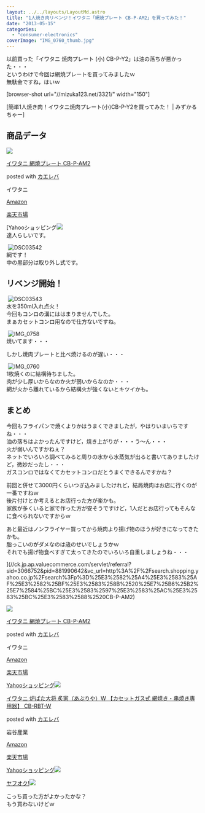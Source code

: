 ```yaml
---
layout: ../../layouts/LayoutMd.astro
title: "1人焼き肉リベンジ！イワタニ「網焼プレート CB-P-AM2」を買ってみた！"
date: "2013-05-15"
categories: 
  - "consumer-electronics"
coverImage: "IMG_0760_thumb.jpg"
---
```


以前買った「イワタニ 焼肉プレート (小) CB-P-Y2」は油の落ちが悪かった・・・  
というわけで今回は網焼プレートを買ってみましたｗ  
無駄金ですね，はいｗ

\[browser-shot url="//mizuka123.net/3321/" width="150"\]

[簡単1人焼き肉！イワタニ焼肉プレート(小)CB-P-Y2を買ってみた！ | みずかるちゃー]

## 商品データ

[![](/archive/images/516ezcXIbFL._SL160_.jpg)](https://www.amazon.co.jp/exec/obidos/ASIN/B001NH3PME/mizuka123-22/ref=nosim/)

[イワタニ 網焼プレート CB-P-AM2](https://www.amazon.co.jp/exec/obidos/ASIN/B001NH3PME/mizuka123-22/ref=nosim/)

posted with [カエレバ](http://kaereba.com)

イワタニ

[Amazon](http://www.amazon.co.jp/gp/search?keywords=%83C%83%8F%83%5E%83j%20%96%D4%8F%C4%83v%83%8C%81%5B%83g%20CB-P-AM2&__mk_ja_JP=%83J%83%5E%83J%83i&tag=mizuka123-22)

[楽天市場](http://hb.afl.rakuten.co.jp/hgc/032b53ee.4b34c5ee.0f4a541e.f440145e/?pc=http%3A%2F%2Fsearch.rakuten.co.jp%2Fsearch%2Fmall%2F%25E3%2582%25A4%25E3%2583%25AF%25E3%2582%25BF%25E3%2583%258B%2520%25E7%25B6%25B2%25E7%2584%25BC%25E3%2583%2597%25E3%2583%25AC%25E3%2583%25BC%25E3%2583%2588%2520CB-P-AM2%2F-%2Ff.1-p.1-s.1-sf.0-st.A-v.2%3Fx%3D0%26scid%3Daf_ich_link_urltxt%26m%3Dhttp%3A%2F%2Fm.rakuten.co.jp%2F)

[Yahooショッピング![](/archive/images/DSC03541.jpg)  
達人らしいです。

 ![DSC03542](/archive/images/DSC03542.jpg "DSC03542")  
網です！  
中の黒部分は取り外し式です。

## リベンジ開始！

 ![DSC03543](/archive/images/DSC03543.jpg "DSC03543")  
水を350ml入れ点火！  
今回もコンロの溝にははまりませんでした。  
まぁカセットコンロ用なので仕方ないですね。

 ![IMG_0758](/archive/images/IMG_0758.jpg "IMG_0758")  
焼いてます・・・

しかし焼肉プレートと比べ焼けるのが遅い・・・

 ![IMG_0760](/archive/images/IMG_0760.jpg "IMG_0760")  
1枚焼くのに結構待ちました。  
肉が少し厚いからなのか火が弱いからなのか・・・  
網が火から離れているから結構火が強くないとキツイかも。

## まとめ

今回もフライパンで焼くよりかはうまくできましたが，やはりいまいちですね・・・  
油の落ちはよかったんですけど，焼き上がりが・・・う～ん・・・  
火が弱いんですかねぇ？  
ネットでいろいろ調べてみると周りの水から水蒸気が出ると書いてありましたけど，微妙だったし・・・  
ガスコンロではなくてカセットコンロだとうまくできるんですかね？

前回と併せて3000円くらいつぎ込みましたけれど，結局焼肉はお店に行くのが一番ですねｗ  
後片付けとか考えるとお店行った方が楽かも。  
家族が多くいると家で作った方が安そうですけど，1人だとお店行ってもそんなに食べられないですからｗ

あと最近はノンフライヤー買ってから焼肉より揚げ物のほうが好きになってきたかも。  
脂っこいのがダメなのは歳のせいでしょうかｗ  
それでも揚げ物食べすぎて太ってきたのでいろいろ自重しましょうね・・・

](//ck.jp.ap.valuecommerce.com/servlet/referral?sid=3066752&pid=881990642&vc_url=http%3A%2F%2Fsearch.shopping.yahoo.co.jp%2Fsearch%3Fp%3D%25E3%2582%25A4%25E3%2583%25AF%25E3%2582%25BF%25E3%2583%258B%2520%25E7%25B6%25B2%25E7%2584%25BC%25E3%2583%2597%25E3%2583%25AC%25E3%2583%25BC%25E3%2583%2588%2520CB-P-AM2)

[](//ck.jp.ap.valuecommerce.com/servlet/referral?sid=3066752&pid=881990642&vc_url=http%3A%2F%2Fsearch.shopping.yahoo.co.jp%2Fsearch%3Fp%3D%25E3%2582%25A4%25E3%2583%25AF%25E3%2582%25BF%25E3%2583%258B%2520%25E7%25B6%25B2%25E7%2584%25BC%25E3%2583%2597%25E3%2583%25AC%25E3%2583%25BC%25E3%2583%2588%2520CB-P-AM2)

[](//ck.jp.ap.valuecommerce.com/servlet/referral?sid=3066752&pid=881990642&vc_url=http%3A%2F%2Fsearch.shopping.yahoo.co.jp%2Fsearch%3Fp%3D%25E3%2582%25A4%25E3%2583%25AF%25E3%2582%25BF%25E3%2583%258B%2520%25E7%25B6%25B2%25E7%2584%25BC%25E3%2583%2597%25E3%2583%25AC%25E3%2583%25BC%25E3%2583%2588%2520CB-P-AM2)[![](/archive/images/516ezcXIbFL._SL160_.jpg)](https://www.amazon.co.jp/exec/obidos/ASIN/B001NH3PME/mizuka123-22/ref=nosim/)

[イワタニ 網焼プレート CB-P-AM2](https://www.amazon.co.jp/exec/obidos/ASIN/B001NH3PME/mizuka123-22/ref=nosim/)

posted with [カエレバ](http://kaereba.com)

イワタニ

[Amazon](http://www.amazon.co.jp/gp/search?keywords=%83C%83%8F%83%5E%83j%20%96%D4%8F%C4%83v%83%8C%81%5B%83g%20CB-P-AM2&__mk_ja_JP=%83J%83%5E%83J%83i&tag=mizuka123-22)

[楽天市場](http://hb.afl.rakuten.co.jp/hgc/032b53ee.4b34c5ee.0f4a541e.f440145e/?pc=http%3A%2F%2Fsearch.rakuten.co.jp%2Fsearch%2Fmall%2F%25E3%2582%25A4%25E3%2583%25AF%25E3%2582%25BF%25E3%2583%258B%2520%25E7%25B6%25B2%25E7%2584%25BC%25E3%2583%2597%25E3%2583%25AC%25E3%2583%25BC%25E3%2583%2588%2520CB-P-AM2%2F-%2Ff.1-p.1-s.1-sf.0-st.A-v.2%3Fx%3D0%26scid%3Daf_ich_link_urltxt%26m%3Dhttp%3A%2F%2Fm.rakuten.co.jp%2F)

[Yahooショッピング![](/archive/images/51pB-fo6AZL._SL160_.jpg)](//ck.jp.ap.valuecommerce.com/servlet/referral?sid=3066752&pid=881990642&vc_url=http%3A%2F%2Fsearch.shopping.yahoo.co.jp%2Fsearch%3Fp%3D%25E3%2582%25A4%25E3%2583%25AF%25E3%2582%25BF%25E3%2583%258B%2520%25E7%25B6%25B2%25E7%2584%25BC%25E3%2583%2597%25E3%2583%25AC%25E3%2583%25BC%25E3%2583%2588%2520CB-P-AM2)

[イワタニ 炉ばた大将 炙家（あぶりや）W 【カセットガス式 網焼き・串焼き専用器】 CB-RBT-W](https://www.amazon.co.jp/exec/obidos/ASIN/B00U4XWTO8/mizuka123-22/ref=nosim/)

posted with [カエレバ](http://kaereba.com)

岩谷産業

[Amazon](http://www.amazon.co.jp/gp/search?keywords=%83C%83%8F%83%5E%83j%20%98F%82%CE%82%BD%91%E5%8F%AB%20%E0t%89%C6%81i%82%A0%82%D4%82%E8%82%E2%81jW%20%81y%83J%83Z%83b%83g%83K%83X%8E%AE%20%96%D4%8F%C4%82%AB%81E%8B%F8%8F%C4%82%AB%90%EA%97p%8A%ED%81z%20CB-RBT-W&__mk_ja_JP=%83J%83%5E%83J%83i&tag=mizuka123-22)

[楽天市場](http://hb.afl.rakuten.co.jp/hgc/032b53ee.4b34c5ee.0f4a541e.f440145e/?pc=http%3A%2F%2Fsearch.rakuten.co.jp%2Fsearch%2Fmall%2F%25E3%2582%25A4%25E3%2583%25AF%25E3%2582%25BF%25E3%2583%258B%2520%25E7%2582%2589%25E3%2581%25B0%25E3%2581%259F%25E5%25A4%25A7%25E5%25B0%2586%2520%25E7%2582%2599%25E5%25AE%25B6%25EF%25BC%2588%25E3%2581%2582%25E3%2581%25B6%25E3%2582%258A%25E3%2582%2584%25EF%25BC%2589W%2520%25E3%2580%2590%25E3%2582%25AB%25E3%2582%25BB%25E3%2583%2583%25E3%2583%2588%25E3%2582%25AC%25E3%2582%25B9%25E5%25BC%258F%2520%25E7%25B6%25B2%25E7%2584%25BC%25E3%2581%258D%25E3%2583%25BB%25E4%25B8%25B2%25E7%2584%25BC%25E3%2581%258D%25E5%25B0%2582%25E7%2594%25A8%25E5%2599%25A8%25E3%2580%2591%2520CB-RBT-W%2F-%2Ff.1-p.1-s.1-sf.0-st.A-v.2%3Fx%3D0%26scid%3Daf_ich_link_urltxt%26m%3Dhttp%3A%2F%2Fm.rakuten.co.jp%2F)

[Yahooショッピング![](//ad.jp.ap.valuecommerce.com/servlet/gifbanner?sid=3066752&pid=881990642)](//ck.jp.ap.valuecommerce.com/servlet/referral?sid=3066752&pid=881990642&vc_url=http%3A%2F%2Fsearch.shopping.yahoo.co.jp%2Fsearch%3Fp%3D%25E3%2582%25A4%25E3%2583%25AF%25E3%2582%25BF%25E3%2583%258B%2520%25E7%2582%2589%25E3%2581%25B0%25E3%2581%259F%25E5%25A4%25A7%25E5%25B0%2586%2520%25E7%2582%2599%25E5%25AE%25B6%25EF%25BC%2588%25E3%2581%2582%25E3%2581%25B6%25E3%2582%258A%25E3%2582%2584%25EF%25BC%2589W%2520%25E3%2580%2590%25E3%2582%25AB%25E3%2582%25BB%25E3%2583%2583%25E3%2583%2588%25E3%2582%25AC%25E3%2582%25B9%25E5%25BC%258F%2520%25E7%25B6%25B2%25E7%2584%25BC%25E3%2581%258D%25E3%2583%25BB%25E4%25B8%25B2%25E7%2584%25BC%25E3%2581%258D%25E5%25B0%2582%25E7%2594%25A8%25E5%2599%25A8%25E3%2580%2591%2520CB-RBT-W)

[ヤフオク!![](//ad.jp.ap.valuecommerce.com/servlet/gifbanner?sid=3066752&pid=881990642)](//ck.jp.ap.valuecommerce.com/servlet/referral?sid=3066752&pid=881990642&vc_url=http%3A%2F%2Fauctions.search.yahoo.co.jp%2Fsearch%3Fvo%3D%26ve%3D%26auccat%3D0%26aucminprice%3D%26aucmaxprice%3D%26aucmin_bidorbuy_price%3D%26aucmax_bidorbuy_price%3D%26loc_cd%3D0%26abatch%3D0%26istatus%3D0%26filtered%3D1%26ei%3DUTF-8%26tab_ex%3Dcommerce%26va%3D%25E3%2582%25A4%25E3%2583%25AF%25E3%2582%25BF%25E3%2583%258B%2520%25E7%2582%2589%25E3%2581%25B0%25E3%2581%259F%25E5%25A4%25A7%25E5%25B0%2586%2520%25E7%2582%2599%25E5%25AE%25B6%25EF%25BC%2588%25E3%2581%2582%25E3%2581%25B6%25E3%2582%258A%25E3%2582%2584%25EF%25BC%2589W%2520%25E3%2580%2590%25E3%2582%25AB%25E3%2582%25BB%25E3%2583%2583%25E3%2583%2588%25E3%2582%25AC%25E3%2582%25B9%25E5%25BC%258F%2520%25E7%25B6%25B2%25E7%2584%25BC%25E3%2581%258D%25E3%2583%25BB%25E4%25B8%25B2%25E7%2584%25BC%25E3%2581%258D%25E5%25B0%2582%25E7%2594%25A8%25E5%2599%25A8%25E3%2580%2591%2520CB-RBT-W)

こっち買った方がよかったかな？  
もう買わないけどｗ
